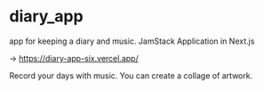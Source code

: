 # diary_app

app for keeping a diary and music. JamStack Application in Next.js

-> https://diary-app-six.vercel.app/


Record your days with music.
You can create a collage of artwork.
